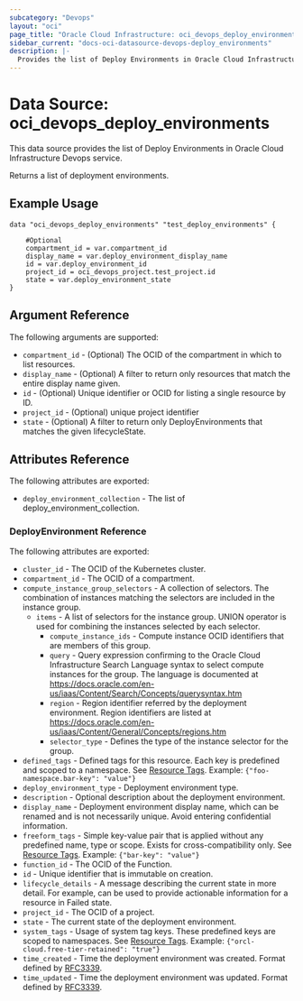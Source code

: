 ```yaml
---
subcategory: "Devops"
layout: "oci"
page_title: "Oracle Cloud Infrastructure: oci_devops_deploy_environments"
sidebar_current: "docs-oci-datasource-devops-deploy_environments"
description: |-
  Provides the list of Deploy Environments in Oracle Cloud Infrastructure Devops service
---
```


# Data Source: oci_devops_deploy_environments
This data source provides the list of Deploy Environments in Oracle Cloud Infrastructure Devops service.

Returns a list of deployment environments.

## Example Usage

```hcl
data "oci_devops_deploy_environments" "test_deploy_environments" {

	#Optional
	compartment_id = var.compartment_id
	display_name = var.deploy_environment_display_name
	id = var.deploy_environment_id
	project_id = oci_devops_project.test_project.id
	state = var.deploy_environment_state
}
```

## Argument Reference

The following arguments are supported:

* `compartment_id` - (Optional) The OCID of the compartment in which to list resources.
* `display_name` - (Optional) A filter to return only resources that match the entire display name given.
* `id` - (Optional) Unique identifier or OCID for listing a single resource by ID.
* `project_id` - (Optional) unique project identifier
* `state` - (Optional) A filter to return only DeployEnvironments that matches the given lifecycleState.


## Attributes Reference

The following attributes are exported:

* `deploy_environment_collection` - The list of deploy_environment_collection.

### DeployEnvironment Reference

The following attributes are exported:

* `cluster_id` - The OCID of the Kubernetes cluster.
* `compartment_id` - The OCID of a compartment.
* `compute_instance_group_selectors` - A collection of selectors. The combination of instances matching the selectors are included in the instance group.
	* `items` - A list of selectors for the instance group. UNION operator is used for combining the instances selected by each selector.
		* `compute_instance_ids` - Compute instance OCID identifiers that are members of this group.
		* `query` - Query expression confirming to the Oracle Cloud Infrastructure Search Language syntax to select compute instances for the group. The language is documented at https://docs.oracle.com/en-us/iaas/Content/Search/Concepts/querysyntax.htm
		* `region` - Region identifier referred by the deployment environment. Region identifiers are listed at https://docs.oracle.com/en-us/iaas/Content/General/Concepts/regions.htm
		* `selector_type` - Defines the type of the instance selector for the group.
* `defined_tags` - Defined tags for this resource. Each key is predefined and scoped to a namespace. See [Resource Tags](https://docs.cloud.oracle.com/iaas/Content/General/Concepts/resourcetags.htm). Example: `{"foo-namespace.bar-key": "value"}`
* `deploy_environment_type` - Deployment environment type.
* `description` - Optional description about the deployment environment.
* `display_name` - Deployment environment display name, which can be renamed and is not necessarily unique. Avoid entering confidential information.
* `freeform_tags` - Simple key-value pair that is applied without any predefined name, type or scope. Exists for cross-compatibility only.  See [Resource Tags](https://docs.cloud.oracle.com/iaas/Content/General/Concepts/resourcetags.htm). Example: `{"bar-key": "value"}`
* `function_id` - The OCID of the Function.
* `id` - Unique identifier that is immutable on creation.
* `lifecycle_details` - A message describing the current state in more detail. For example, can be used to provide actionable information for a resource in Failed state.
* `project_id` - The OCID of a project.
* `state` - The current state of the deployment environment.
* `system_tags` - Usage of system tag keys. These predefined keys are scoped to namespaces. See [Resource Tags](https://docs.cloud.oracle.com/iaas/Content/General/Concepts/resourcetags.htm). Example: `{"orcl-cloud.free-tier-retained": "true"}`
* `time_created` - Time the deployment environment was created. Format defined by [RFC3339](https://datatracker.ietf.org/doc/html/rfc3339).
* `time_updated` - Time the deployment environment was updated. Format defined by [RFC3339](https://datatracker.ietf.org/doc/html/rfc3339).

